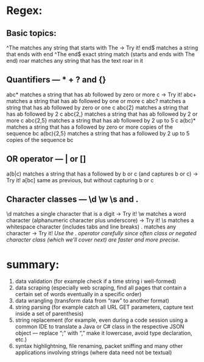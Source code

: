 # Regex:
## Basic topics:
^The        matches any string that starts with The -> Try it!
end$        matches a string that ends with end
^The end$   exact string match (starts and ends with The end)
roar        matches any string that has the text roar in it

## Quantifiers — * + ? and {}
abc*        matches a string that has ab followed by zero or more c -> Try it!
abc+        matches a string that has ab followed by one or more c
abc?        matches a string that has ab followed by zero or one c
abc{2}      matches a string that has ab followed by 2 c
abc{2,}     matches a string that has ab followed by 2 or more c
abc{2,5}    matches a string that has ab followed by 2 up to 5 c
a(bc)*      matches a string that has a followed by zero or more copies of the sequence bc
a(bc){2,5}  matches a string that has a followed by 2 up to 5 copies of the sequence bc
## OR operator — | or []
a(b|c)     matches a string that has a followed by b or c (and captures b or c) -> Try it!
a[bc]      same as previous, but without capturing b or c
## Character classes — \d \w \s and .
\d         matches a single character that is a digit -> Try it!
\w         matches a word character (alphanumeric character plus underscore) -> Try it!
\s         matches a whitespace character (includes tabs and line breaks)
.          matches any character -> Try it!
*Use the . operator carefully since often class or negated character class (which we’ll cover next) are faster and more precise.*

# summary:
1. data validation (for example check if a time string i well-formed)
2. data scraping (especially web scraping, find all pages that contain a certain set of words eventually in a specific order)
3. data wrangling (transform data from “raw” to another format)
4. string parsing (for example catch all URL GET parameters, capture text inside a set of parenthesis)
5. string replacement (for example, even during a code session using a common IDE to translate a Java or C# class in the respective JSON object — replace “;” with “,” make it lowercase, avoid type declaration, etc.)
6. syntax highlightning, file renaming, packet sniffing and many other applications involving strings (where data need not be textual)